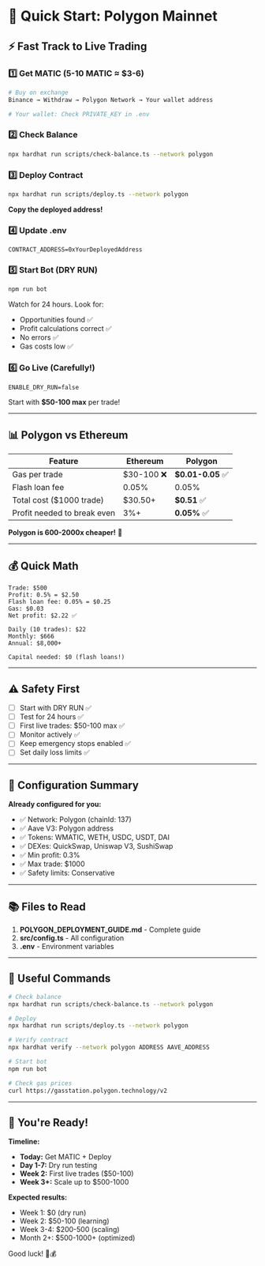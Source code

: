 # 🚀 Quick Start: Polygon Mainnet

## ⚡ Fast Track to Live Trading

### 1️⃣ Get MATIC (5-10 MATIC ≈ $3-6)

```bash
# Buy on exchange
Binance → Withdraw → Polygon Network → Your wallet address

# Your wallet: Check PRIVATE_KEY in .env
```

### 2️⃣ Check Balance

```bash
npx hardhat run scripts/check-balance.ts --network polygon
```

### 3️⃣ Deploy Contract

```bash
npx hardhat run scripts/deploy.ts --network polygon
```

**Copy the deployed address!**

### 4️⃣ Update .env

```env
CONTRACT_ADDRESS=0xYourDeployedAddress
```

### 5️⃣ Start Bot (DRY RUN)

```bash
npm run bot
```

Watch for 24 hours. Look for:
- Opportunities found ✅
- Profit calculations correct ✅
- No errors ✅
- Gas costs low ✅

### 6️⃣ Go Live (Carefully!)

```env
ENABLE_DRY_RUN=false
```

Start with **$50-100 max** per trade!

---

## 📊 Polygon vs Ethereum

| Feature | Ethereum | Polygon |
|---------|----------|---------|
| Gas per trade | $30-100 ❌ | **$0.01-0.05** ✅ |
| Flash loan fee | 0.05% | 0.05% |
| Total cost ($1000 trade) | $30.50+ | **$0.51** ✅ |
| Profit needed to break even | 3%+ | **0.05%** ✅ |

**Polygon is 600-2000x cheaper!** 🚀

---

## 💰 Quick Math

```
Trade: $500
Profit: 0.5% = $2.50
Flash loan fee: 0.05% = $0.25
Gas: $0.03
Net profit: $2.22 ✅

Daily (10 trades): $22
Monthly: $666
Annual: $8,000+

Capital needed: $0 (flash loans!)
```

---

## ⚠️ Safety First

- [ ] Start with DRY RUN ✅
- [ ] Test for 24 hours ✅
- [ ] First live trades: $50-100 max ✅
- [ ] Monitor actively ✅
- [ ] Keep emergency stops enabled ✅
- [ ] Set daily loss limits ✅

---

## 🎯 Configuration Summary

**Already configured for you:**
- ✅ Network: Polygon (chainId: 137)
- ✅ Aave V3: Polygon address
- ✅ Tokens: WMATIC, WETH, USDC, USDT, DAI
- ✅ DEXes: QuickSwap, Uniswap V3, SushiSwap
- ✅ Min profit: 0.3%
- ✅ Max trade: $1000
- ✅ Safety limits: Conservative

---

## 📚 Files to Read

1. **POLYGON_DEPLOYMENT_GUIDE.md** - Complete guide
2. **src/config.ts** - All configuration
3. **.env** - Environment variables

---

## 🔧 Useful Commands

```bash
# Check balance
npx hardhat run scripts/check-balance.ts --network polygon

# Deploy
npx hardhat run scripts/deploy.ts --network polygon

# Verify contract
npx hardhat verify --network polygon ADDRESS AAVE_ADDRESS

# Start bot
npm run bot

# Check gas prices
curl https://gasstation.polygon.technology/v2
```

---

## 🎉 You're Ready!

**Timeline:**
- **Today:** Get MATIC + Deploy
- **Day 1-7:** Dry run testing
- **Week 2:** First live trades ($50-100)
- **Week 3+:** Scale up to $500-1000

**Expected results:**
- Week 1: $0 (dry run)
- Week 2: $50-100 (learning)
- Week 3-4: $200-500 (scaling)
- Month 2+: $500-1000+ (optimized)

Good luck! 🚀💰
